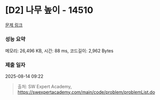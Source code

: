 # [D2] 나무 높이 - 14510 

[문제 링크](https://swexpertacademy.com/main/code/problem/problemDetail.do?contestProbId=AYFofW8qpXYDFAR4) 

### 성능 요약

메모리: 26,496 KB, 시간: 88 ms, 코드길이: 2,962 Bytes

### 제출 일자

2025-08-14 09:22



> 출처: SW Expert Academy, https://swexpertacademy.com/main/code/problem/problemList.do